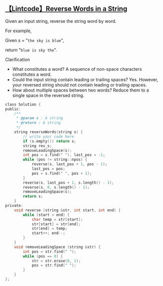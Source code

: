 ## [【Lintcode】Reverse Words in a String](http://www.lintcode.com/en/problem/reverse-words-in-a-string/#)

Given an input string, reverse the string word by word.

For example,

Given s = "`the sky is blue`",

return "`blue is sky the`".

Clarification

- What constitutes a word?
    A sequence of non-space characters constitutes a word.
- Could the input string contain leading or trailing spaces?
    Yes. However, your reversed string should not contain leading or trailing spaces.
- How about multiple spaces between two words?
    Reduce them to a single space in the reversed string.

```c
class Solution {
public:
    /**
     * @param s : A string
     * @return : A string
     */
    string reverseWords(string s) {
        // write your code here
        if (s.empty()) return s;
        string rev_s;
        removeLeadingSpace(s);
        int pos = s.find(" "), last_pos = -1;
        while (pos != string::npos) {
            reverse(s, last_pos + 1, pos - 1);
            last_pos = pos;
            pos = s.find(" ", pos + 1);
        }
        reverse(s, last_pos + 1, s.length() - 1);
        reverse(s, 0, s.length() - 1);
        removeLeadingSpace(s);
        return s;
    }
private:
    void reverse (string &str, int start, int end) {
        while (start < end) {
            char temp = str[start];
            str[start] = str[end];
            str[end] = temp;
            start++; end--;
        }
    }
    void removeLeadingSpace (string &str) {
        int pos = str.find(" ");
        while (pos == 0) {
            str = str.erase(0, 1);
            pos = str.find(" ");
        }
    }
};
```